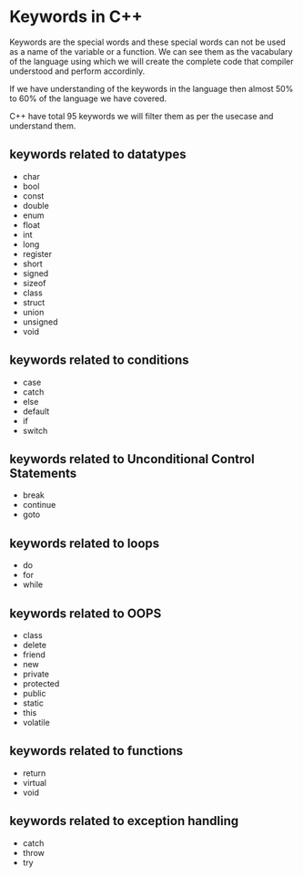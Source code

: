 # Keywords in C++

Keywords are the special words and these special words can not be used as a name of the variable or a function. We can see them as the vacabulary of the language using which we will create the complete code that compiler understood and perform accordinly.

If we have understanding of the keywords in the language then almost 50% to 60% of the language we have covered.

C++ have total 95 keywords we will filter them as per the usecase and understand them.

## keywords related to datatypes

- char
- bool
- const
- double
- enum
- float
- int
- long
- register
- short
- signed
- sizeof
- class
- struct
- union
- unsigned
- void

## keywords related to conditions

- case
- catch
- else
- default
- if
- switch

## keywords related to Unconditional Control Statements

- break
- continue
- goto

## keywords related to loops

- do
- for
- while

## keywords related to OOPS

- class
- delete
- friend
- new
- private
- protected
- public
- static
- this
- volatile

## keywords related to functions

- return
- virtual
- void

## keywords related to exception handling

- catch
- throw
- try
